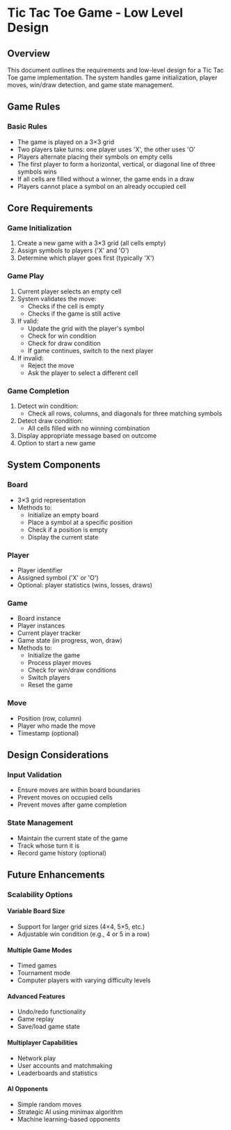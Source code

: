 # Tic Tac Toe Game - Low Level Design

## Overview

This document outlines the requirements and low-level design for a Tic Tac Toe game implementation. The system handles game initialization, player moves, win/draw detection, and game state management.

## Game Rules

### Basic Rules

- The game is played on a 3×3 grid
- Two players take turns: one player uses 'X', the other uses 'O'
- Players alternate placing their symbols on empty cells
- The first player to form a horizontal, vertical, or diagonal line of three symbols wins
- If all cells are filled without a winner, the game ends in a draw
- Players cannot place a symbol on an already occupied cell

## Core Requirements

### Game Initialization

1. Create a new game with a 3×3 grid (all cells empty)
2. Assign symbols to players ('X' and 'O')
3. Determine which player goes first (typically 'X')

### Game Play

1. Current player selects an empty cell
2. System validates the move:
   - Checks if the cell is empty
   - Checks if the game is still active
3. If valid:
   - Update the grid with the player's symbol
   - Check for win condition
   - Check for draw condition
   - If game continues, switch to the next player
4. If invalid:
   - Reject the move
   - Ask the player to select a different cell

### Game Completion

1. Detect win condition:
   - Check all rows, columns, and diagonals for three matching symbols
2. Detect draw condition:
   - All cells filled with no winning combination
3. Display appropriate message based on outcome
4. Option to start a new game

## System Components

### Board

- 3×3 grid representation
- Methods to:
  - Initialize an empty board
  - Place a symbol at a specific position
  - Check if a position is empty
  - Display the current state

### Player

- Player identifier
- Assigned symbol ('X' or 'O')
- Optional: player statistics (wins, losses, draws)

### Game

- Board instance
- Player instances
- Current player tracker
- Game state (in progress, won, draw)
- Methods to:
  - Initialize the game
  - Process player moves
  - Check for win/draw conditions
  - Switch players
  - Reset the game

### Move

- Position (row, column)
- Player who made the move
- Timestamp (optional)

## Design Considerations

### Input Validation

- Ensure moves are within board boundaries
- Prevent moves on occupied cells
- Prevent moves after game completion

### State Management

- Maintain the current state of the game
- Track whose turn it is
- Record game history (optional)

## Future Enhancements

### Scalability Options

#### Variable Board Size

- Support for larger grid sizes (4×4, 5×5, etc.)
- Adjustable win condition (e.g., 4 or 5 in a row)

#### Multiple Game Modes

- Timed games
- Tournament mode
- Computer players with varying difficulty levels

#### Advanced Features

- Undo/redo functionality
- Game replay
- Save/load game state

#### Multiplayer Capabilities

- Network play
- User accounts and matchmaking
- Leaderboards and statistics

#### AI Opponents

- Simple random moves
- Strategic AI using minimax algorithm
- Machine learning-based opponents
